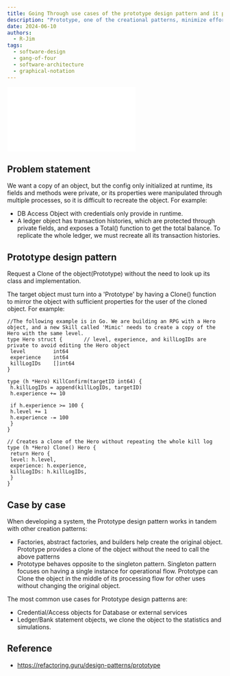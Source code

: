 ```yaml
---
title: Going Through use cases of the prototype design pattern and it place among the creational patterns
description: "Prototype, one of the creational patterns, minimize efforts when recreating new from the exist object by cloning the 'prototype' of it."
date: 2024-06-10
authors:
  - R-Jim
tags:
  - software-design
  - gang-of-four
  - software-architecture
  - graphical-notation
---
```


![](assets/prototype-design-pattern.pdf)

## Problem statement

We want a copy of an object, but the config only initialized at runtime, its fields and methods were private, or its properties were manipulated through multiple processes, so it is difficult to recreate the object. For example:

- DB Access Object with credentials only provide in runtime.
- A ledger object has transaction histories, which are protected through private fields, and exposes a Total() function to get the total balance. To replicate the whole ledger, we must recreate all its transaction histories.

## Prototype design pattern

Request a Clone of the object(Prototype) without the need to look up its class and implementation.

The target object must turn into a 'Prototype' by having a Clone() function to mirror the object with sufficient properties for the user of the cloned object. For example:

```
//The following example is in Go. We are building an RPG with a Hero object, and a new Skill called 'Mimic' needs to create a copy of the Hero with the same level.
type Hero struct {       // level, experience, and killLogIDs are private to avoid editing the Hero object
 level         int64
 experience    int64
 killLogIDs    []int64
}

type (h *Hero) KillConfirm(targetID int64) {
 h.killLogIDs = append(killLogIDs, targetID)
 h.experience += 10

 if h.experience >= 100 {
 h.level += 1
 h.experience -= 100
 }
}

// Creates a clone of the Hero without repeating the whole kill log
type (h *Hero) Clone() Hero {
 return Hero {
 level: h.level,
 experience: h.experience,
 killLogIDs: h.killLogIDs,
 }
}
```

## Case by case

When developing a system, the Prototype design pattern works in tandem with other creation patterns:

- Factories, abstract factories, and builders help create the original object. Prototype provides a clone of the object without the need to call the above patterns
- Prototype behaves opposite to the singleton pattern. Singleton pattern focuses on having a single instance for operational flow. Prototype can Clone the object in the middle of its processing flow for other uses without changing the original object.

The most common use cases for Prototype design patterns are:

- Credential/Access objects for Database or external services
- Ledger/Bank statement objects, we clone the object to the statistics and simulations.

## Reference

- https://refactoring.guru/design-patterns/prototype

